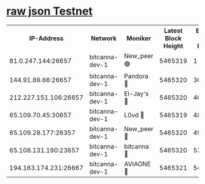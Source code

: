[raw json Testnet](https://rpc-check.bcat.stavr.tech/bcat/rpc-bcat-result.json)
=


<table><tr><th>IP-Address</th><th>Network</th><th>Moniker</th><th>Latest Block Height</th><th>Earliest Block Height</th><th>Catching Up</th><th>Tx Index</th><th>Voting Power</th><th>Scan Time</th></tr><tr><td>81.0.247.144:26657</td><td>bitcanna-dev-1</td><td>New_peer 🟢</td><td>5465319</td><td>1</td><td>False</td><td>on</td><td>0</td><td>2023-12-11T23:05:43.819368844UTC</td></tr><tr><td>144.91.89.66:26657</td><td>bitcanna-dev-1</td><td>Pandora 🔴</td><td>5465320</td><td>3675711</td><td>False</td><td>on</td><td>2096387</td><td>2023-12-11T23:05:53.776644873UTC</td></tr><tr><td>212.227.151.106:26657</td><td>bitcanna-dev-1</td><td>El-Jay's 🔴</td><td>5465320</td><td>4670391</td><td>False</td><td>on</td><td>2240570</td><td>2023-12-11T23:05:50.675363789UTC</td></tr><tr><td>65.109.70.45:30657</td><td>bitcanna-dev-1</td><td>L0vd 🔴</td><td>5465319</td><td>4828155</td><td>False</td><td>on</td><td>7920</td><td>2023-12-11T23:05:44.160305370UTC</td></tr><tr><td>65.109.28.177:26357</td><td>bitcanna-dev-1</td><td>New_peer 🔴</td><td>5465320</td><td>4952911</td><td>False</td><td>on</td><td>2237067</td><td>2023-12-11T23:05:51.030207600UTC</td></tr><tr><td>65.108.131.190:23857</td><td>bitcanna-dev-1</td><td>bitcanna 🔴</td><td>5465320</td><td>5365320</td><td>False</td><td>off</td><td>82368</td><td>2023-12-11T23:05:51.360309921UTC</td></tr><tr><td>194.163.174.231:26667</td><td>bitcanna-dev-1</td><td>AVIAONE 🔴</td><td>5465321</td><td>5465281</td><td>False</td><td>on</td><td>1949865</td><td>2023-12-11T23:05:56.108434544UTC</td></tr></table>